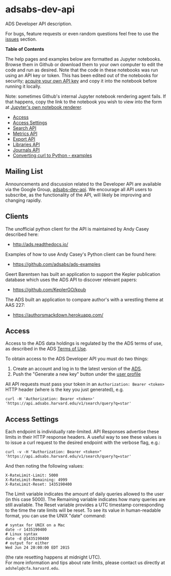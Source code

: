 # adsabs-dev-api

ADS Developer API description. 

For bugs, feature requests or even random questions feel free to use the [issues](https://github.com/adsabs/adsabs-dev-api/issues) section.

**Table of Contents**

The help pages and examples below are formatted as Jupyter notebooks. Browse them in Github or download them to your own computer to edit the code and run as desired. Note that the code in these notebooks was run using an API key or token. This has been edited out of the notebooks for security; [acquire your own API key](#access) and copy it into the notebook before running it locally.

Note: sometimes Github's internal Jupyter notebook rendering agent fails. If that happens, copy the link to the notebook you wish to view into the form at [Jupyter's own notebook renderer](https://nbviewer.jupyter.org/).

- [Access](#access)
- [Access Settings](#access-settings)
- [Search API](Search_API.ipynb)
- [Metrics API](Metrics_API.ipynb)
- [Export API](Export_API.ipynb)
- [Libraries API](Libraries_API.ipynb)
- [Journals API](Journals_API.ipynb)
- [Converting curl to Python - examples](Converting_curl_to_python.ipynb)

## Mailing List

Announcements and discussion related to the Developer API are available via the Google Group, [adsabs-dev-api](https://groups.google.com/forum/#!forum/adsabs-dev-api). We encourage all API users to subscribe, as the functionality of the API, will likely be improving and changing rapidly.

## Clients

The unofficial python client for the API is maintained by Andy Casey described here:

* http://ads.readthedocs.io/

Examples of how to use Andy Casey's Python client can be found here:

* https://github.com/adsabs/ads-examples

Geert Barentsen has built an application to support the Kepler publication database which uses the ADS API to discover relevant papers:

* https://github.com/KeplerGO/kpub

The ADS built an application to compare author's with a wrestling theme at AAS 227:

* https://authorsmackdown.herokuapp.com/


## Access

Access to the ADS data holdings is regulated by the the ADS terms of use, as described in the ADS [Terms of Use](http://adsabs.github.io/help/terms/).

To obtain access to the ADS Developer API you must do two things:

1. Create an account and log in to the latest version of the [ADS](https://ui.adsabs.harvard.edu). 
1. Push the "Generate a new key" button under the [user profile](https://ui.adsabs.harvard.edu/#user/settings/token)

All API requests must pass your token in an `Authorization: Bearer <token>` HTTP header (where <token> is the key you just generated), e.g.

    curl -H 'Authorization: Bearer <token>' 'https://api.adsabs.harvard.edu/v1/search/query?q=star'


## Access Settings

Each endpoint is individually rate-limited. API Responses advertise these limits in their HTTP response headers.  A useful way to see these values is to issue a curl request to the desired endpoint with the verbose flag, e.g.:

    curl -v -H "Authorization: Bearer <token>" 'https://api.adsabs.harvard.edu/v1/search/query?q=star'
    
And then noting the following values:

    X-RateLimit-Limit: 5000
    X-RateLimit-Remaining: 4999
    X-RateLimit-Reset: 1435190400

The Limit variable indicates the amount of daily queries allowed to the user (in this case 5000).  The Remaining variable indicates how many queries are still available.  The Reset variable provides a UTC timestamp corresponding to the time the rate limits will be reset.  To see its value in human-readable format, you can use the UNIX "date" command:

	# syntax for UNIX on a Mac
    date -r 1435190400
	# Linux syntax
	date -d @1435190400
	# output for either
    Wed Jun 24 20:00:00 EDT 2015

(the rate resetting happens at midnight UTC).  
For more information and tips about rate limits, please contact us directly at `adshelp@cfa.harvard.edu`.
